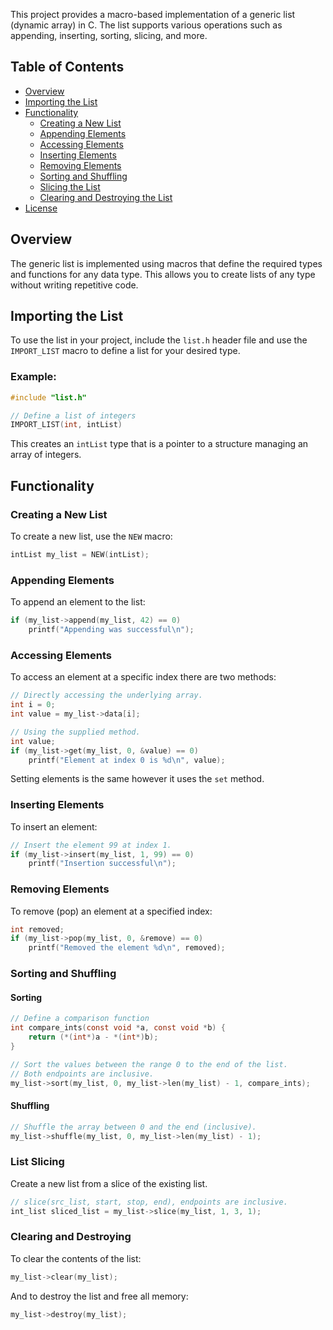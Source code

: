 This project provides a macro-based implementation of a generic list (dynamic array) in C. The list supports various operations such as appending, inserting, sorting, slicing, and more.

## Table of Contents

- [Overview](#overview)
- [Importing the List](#importing-the-list)
- [Functionality](#functionality)
  - [Creating a New List](#creating-a-new-list)
  - [Appending Elements](#appending-elements)
  - [Accessing Elements](#accessing-elements)
  - [Inserting Elements](#inserting-elements)
  - [Removing Elements](#removing-elements)
  - [Sorting and Shuffling](#sorting-and-shuffling)
  - [Slicing the List](#slicing-the-list)
  - [Clearing and Destroying the List](#clearing-and-destroying-the-list)
- [License](#license)

## Overview

The generic list is implemented using macros that define the required types and functions for any data type. This allows you to create lists of any type without writing repetitive code.

## Importing the List

To use the list in your project, include the `list.h` header file and use the `IMPORT_LIST` macro to define a list for your desired type.

### Example:

```c
#include "list.h"

// Define a list of integers
IMPORT_LIST(int, intList)
```
This creates an `intList` type that is a pointer to a structure managing an array of integers.

## Functionality
### Creating a New List
To create a new list, use the `NEW` macro:
```c
intList my_list = NEW(intList);
```

### Appending Elements
To append an element to the list:
```c
if (my_list->append(my_list, 42) == 0)
	printf("Appending was successful\n");
```

### Accessing Elements
To access an element at a specific index there are two methods:
```c
// Directly accessing the underlying array.
int i = 0;
int value = my_list->data[i];

// Using the supplied method.
int value;
if (my_list->get(my_list, 0, &value) == 0)
	printf("Element at index 0 is %d\n", value);
```
Setting elements is the same however it uses the `set` method.

### Inserting Elements
To insert an element:
```c
// Insert the element 99 at index 1.
if (my_list->insert(my_list, 1, 99) == 0)
	printf("Insertion successful\n");
```

### Removing Elements
To remove (pop) an element at a specified index:
```c
int removed;
if (my_list->pop(my_list, 0, &remove) == 0)
	printf("Removed the element %d\n", removed);
```

### Sorting and Shuffling
#### Sorting
```c
// Define a comparison function
int compare_ints(const void *a, const void *b) {
	return (*(int*)a - *(int*)b);
}

// Sort the values between the range 0 to the end of the list. 
// Both endpoints are inclusive.
my_list->sort(my_list, 0, my_list->len(my_list) - 1, compare_ints);
```

#### Shuffling
```c
// Shuffle the array between 0 and the end (inclusive).
my_list->shuffle(my_list, 0, my_list->len(my_list) - 1);
```

### List Slicing
Create a new list from a slice of the existing list.
```c
// slice(src_list, start, stop, end), endpoints are inclusive.
int_list sliced_list = my_list->slice(my_list, 1, 3, 1);
```

### Clearing and Destroying 
To clear the contents of the list:
```c
my_list->clear(my_list);
```
And to destroy the list and free all memory:
```c
my_list->destroy(my_list);
```
